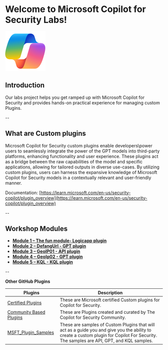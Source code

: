 # Welcome to Microsoft Copilot for Security Labs!

![Security CoPilot Logo](https://github.com/Azure/Copilot-For-Security/blob/main/Images/ic_fluent_copilot_64_64%402x.png)

## Introduction

Our labs project helps you get ramped up with Microsoft Copilot for Security and provides hands-on practical experience for managing custom Plugins.

--

## What are Custom plugins

Microsoft Copilot for Security custom plugins enable developers\power users to seamlessly integrate the power of the GPT models into third-party platforms, enhancing functionality and user experience. These plugins act as a bridge between the raw capabilities of the model and specific applications, allowing for tailored outputs in diverse use-cases. By utilizing custom plugins, users can harness the expansive knowledge of Microsoft Copilot for Security models in a contextually relevant and user-friendly manner.

Documentation: [https://learn.microsoft.com/en-us/security-copilot/plugin_overview](https://learn.microsoft.com/en-us/security-copilot/plugin_overview)

--

## Workshop Modules

- [**Module 1 – The fun module- Logicapp plugin**](https://github.com/Azure/Copilot-For-Security/tree/main/Technical%20Workshops/Custom%20Plugin%20Workshop/Task01_Send_jokeByemail)
- [**Module 2 – DefangUrl - GPT plugin**](https://github.com/Azure/Copilot-For-Security/tree/main/Technical%20Workshops/Custom%20Plugin%20Workshop/Task02_Defang_URL)
- [**Module 3 – GeoIP01 - API plugin**](https://github.com/Azure/Copilot-For-Security/tree/main/Technical%20Workshops/Custom%20Plugin%20Workshop/Task03_GEO_IP_report)
- [**Module 4 – GeoIp02 - GPT plugin**](https://github.com/Azure/Copilot-For-Security/tree/main/Technical%20Workshops/Custom%20Plugin%20Workshop/Task04_GEO_IP_script)
- [**Module 5 – KQL - KQL plugin**](https://github.com/Azure/Copilot-For-Security/tree/main/Technical%20Workshops/Custom%20Plugin%20Workshop/Task05_KQL)

--

**Other GitHub Plugins**

| Plugins                | Description                                                                                                    |
|------------------------|----------------------------------------------------------------------------------------------------------------|
| [Certified Plugins](https://github.com/Azure/Copilot-For-Security/tree/main/Custom%20Plugins/Certified%20Plugins) | These are Microsoft certified Custom plugins for Copilot for Security.                                       |
| [Community Based Plugins](https://github.com/Azure/Copilot-For-Security/tree/main/Custom%20Plugins/Community%20Based%20Plugins) | These are Plugins created and curated by The Copilot for Security Community.                                    |
| [MSFT_Plugin_Samples](https://github.com/Azure/Copilot-For-Security/tree/main/Custom%20Plugins/MSFT_Plugin_Samples)   | These are samples of Custom Plugins that will act as a guide you and give you the ability to create a custom plugin for Copilot For Security. The samples are API, GPT, and KQL samples. |
